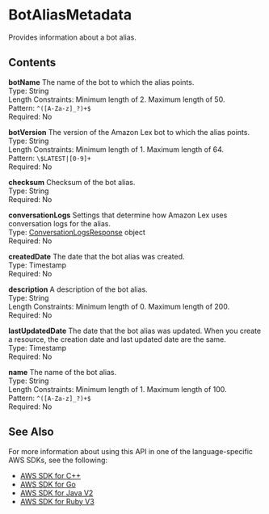 # BotAliasMetadata<a name="API_BotAliasMetadata"></a>

Provides information about a bot alias\.

## Contents<a name="API_BotAliasMetadata_Contents"></a>

 **botName**   <a name="lex-Type-BotAliasMetadata-botName"></a>
The name of the bot to which the alias points\.  
Type: String  
Length Constraints: Minimum length of 2\. Maximum length of 50\.  
Pattern: `^([A-Za-z]_?)+$`   
Required: No

 **botVersion**   <a name="lex-Type-BotAliasMetadata-botVersion"></a>
The version of the Amazon Lex bot to which the alias points\.  
Type: String  
Length Constraints: Minimum length of 1\. Maximum length of 64\.  
Pattern: `\$LATEST|[0-9]+`   
Required: No

 **checksum**   <a name="lex-Type-BotAliasMetadata-checksum"></a>
Checksum of the bot alias\.  
Type: String  
Required: No

 **conversationLogs**   <a name="lex-Type-BotAliasMetadata-conversationLogs"></a>
Settings that determine how Amazon Lex uses conversation logs for the alias\.  
Type: [ConversationLogsResponse](API_ConversationLogsResponse.md) object  
Required: No

 **createdDate**   <a name="lex-Type-BotAliasMetadata-createdDate"></a>
The date that the bot alias was created\.  
Type: Timestamp  
Required: No

 **description**   <a name="lex-Type-BotAliasMetadata-description"></a>
A description of the bot alias\.  
Type: String  
Length Constraints: Minimum length of 0\. Maximum length of 200\.  
Required: No

 **lastUpdatedDate**   <a name="lex-Type-BotAliasMetadata-lastUpdatedDate"></a>
The date that the bot alias was updated\. When you create a resource, the creation date and last updated date are the same\.  
Type: Timestamp  
Required: No

 **name**   <a name="lex-Type-BotAliasMetadata-name"></a>
The name of the bot alias\.  
Type: String  
Length Constraints: Minimum length of 1\. Maximum length of 100\.  
Pattern: `^([A-Za-z]_?)+$`   
Required: No

## See Also<a name="API_BotAliasMetadata_SeeAlso"></a>

For more information about using this API in one of the language\-specific AWS SDKs, see the following:
+  [ AWS SDK for C\+\+](https://docs.aws.amazon.com/goto/SdkForCpp/lex-models-2017-04-19/BotAliasMetadata) 
+  [ AWS SDK for Go](https://docs.aws.amazon.com/goto/SdkForGoV1/lex-models-2017-04-19/BotAliasMetadata) 
+  [ AWS SDK for Java V2](https://docs.aws.amazon.com/goto/SdkForJavaV2/lex-models-2017-04-19/BotAliasMetadata) 
+  [ AWS SDK for Ruby V3](https://docs.aws.amazon.com/goto/SdkForRubyV3/lex-models-2017-04-19/BotAliasMetadata) 